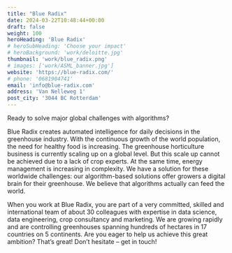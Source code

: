 ```yaml
---
title: "Blue Radix"
date: 2024-03-22T10:48:44+00:00
draft: false
weight: 100
heroHeading: 'Blue Radix'
# heroSubHeading: 'Choose your impact'
# heroBackground: 'work/deloitte.jpg'
thumbnail: 'work/blue_radix.png'
# images: ['work/ASML_banner.jpg']
website: 'https://blue-radix.com/'
# phone: '0681904741'
email: 'info@blue-radix.com'
address: 'Van Nelleweg 1'
post_city: '3044 BC Rotterdam'
---
```


Ready to solve major global challenges with algorithms?

Blue Radix creates automated intelligence for daily decisions in the greenhouse industry. With the continuous growth of the world population, the need for healthy food is increasing. The greenhouse horticulture business is currently scaling up on a global level. But this scale up cannot be achieved due to a lack of crop experts. At the same time, energy management is increasing in complexity. We have a solution for these worldwide challenges: our algorithm-based solutions offer growers a digital brain for their greenhouse. We believe that algorithms actually can feed the world.

When you work at Blue Radix, you are part of a very committed, skilled and international team of about 30 colleagues with expertise in data science, data engineering, crop consultancy and marketing. We are growing rapidly and are controlling greenhouses spanning hundreds of hectares in 17 countries on 5 continents. Are you eager to help us achieve this great ambition? That’s great! Don’t hesitate – get in touch!
